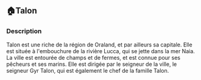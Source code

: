 ## 🏠Talon

### Description

Talon est une riche de la région de Oraland, et par ailleurs sa capitale. Elle est située à l'embouchure de la rivière Lucca, qui se jette dans la mer Naia. La ville est entourée de champs et de fermes, et est connue pour ses pêcheurs et ses marins. Elle est dirigée par le seigneur de la ville, le seigneur Gyr Talon, qui est également le chef de la famille Talon. 